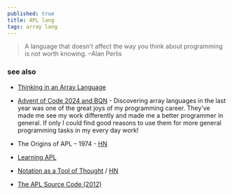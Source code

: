 ```yaml
---
published: true
title: APL lang
tags: array lang
---
```

> A language that doesn’t affect the way you think about programming is not worth knowing. –Alan Perlis

### see also
- [Thinking in an Array Language](https://news.ycombinator.com/item?id=38981639)
- [	Advent of Code 2024 and BQN](https://news.ycombinator.com/item?id=42821531) - Discovering array languages in the last year was one of the great joys of my programming career. They've made me see my work differently and made me a better programmer in general. If only I could find good reasons to use them for more general programming tasks in my every day work!

- The Origins of APL – 1974 - [HN](https://news.ycombinator.com/item?id=32173840)
- [Learning APL](https://xpqz.github.io/learnapl/intro.html)
- [Notation as a Tool of Thought](https://www.jsoftware.com/papers/tot.htm) / [HN](https://news.ycombinator.com/item?id=32178291)
- [	The APL Source Code (2012)](https://news.ycombinator.com/item?id=34064480)
